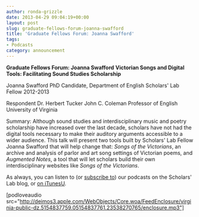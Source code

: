 ```yaml
---
author: ronda-grizzle
date: 2013-04-29 09:04:19+00:00
layout: post
slug: graduate-fellows-forum-joanna-swafford
title: 'Graduate Fellows Forum: Joanna Swafford'
tags:
- Podcasts
category: announcement
---
```


**Graduate Fellows Forum: Joanna Swafford**
**Victorian Songs and Digital Tools: Facilitating Sound Studies Scholarship**

Joanna Swafford
PhD Candidate, Department of English
Scholars' Lab Fellow 2012-2013

Respondent
Dr. Herbert Tucker
John C. Coleman Professor of English
University of Virginia

Summary:
Although sound studies and interdisciplinary music and poetry scholarship have increased over the last decade, scholars have not had the digital tools necessary to make their auditory arguments accessible to a wider audience. This talk will present two tools built by Scholars' Lab Fellow Joanna Swafford that will help change that: _Songs of the Victorians_, an archive and analysis of parlor and art song settings of Victorian poems, and _Augmented Notes_, a tool that will let scholars build their own interdisciplinary websites like _Songs of the Victorians_.


As always, you can listen to (or [subscribe to](http://www.scholarslab.org/category/podcasts/)) our podcasts on the Scholars' Lab blog, or [on iTunesU](http://itunes.apple.com/us/itunes-u/scholars-lab-speaker-series/id401906619).

[podloveaudio src="http://deimos3.apple.com/WebObjects/Core.woa/FeedEnclosure/virginia-public-dz.5154837759.05154837761.23538270765/enclosure.mp3"]

